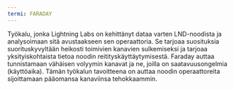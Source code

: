 ```yaml
---
termi: FARADAY
---
```


Työkalu, jonka Lightning Labs on kehittänyt dataa varten LND-noodista ja analysoimaan sitä avustaakseen sen operaattoria. Se tarjoaa suosituksia suorituskyvyltään heikosti toimivien kanavien sulkemiseksi ja tarjoaa yksityiskohtaista tietoa noodin reitityskäyttäytymisestä. Faraday auttaa tunnistamaan vähäisen volyymin kanavat ja ne, joilla on saatavuusongelmia (käyttöaika). Tämän työkalun tavoitteena on auttaa noodin operaattoreita sijoittamaan pääomansa kanaviinsa tehokkaammin.